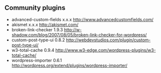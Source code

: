 ## Community plugins

* advanced-custom-fields       x.x.x    http://www.advancedcustomfields.com/
* akismet                      x.x.x    http://akismet.com/
* broken-link-checker          1.9.3    http://w-shadow.com/blog/2007/08/05/broken-link-checker-for-wordpress/
* custom-post-type-ui          0.8.2    http://webdevstudios.com/plugin/custom-post-type-ui/
* w3-total-cache               0.9.4    http://www.w3-edge.com/wordpress-plugins/w3-total-cache/
* wordpress-importer           0.6.1    http://wordpress.org/extend/plugins/wordpress-importer/


